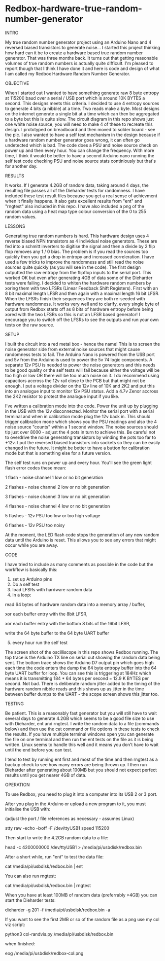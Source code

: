 # Redbox-hardware-true-random-number-generator

INTRO

My true random number generator project using an Arduino Nano and 4 reversed biased transistors to generate noise...
I started this project thinking how hard can it be to create a hardware based true random number generator. That was three 
months back. It turns out that getting reasonable volumes of true random numbers is actually quite difficult. I'm pleased
to report though that I think I have done it and here is code and design of what I am called my Redbox Hardware Random Number Generator.

OBJECTIVE

When I started out I wanted to have something generate raw 8 byte entropy at 115200 baud over a serial / USB port which is around 10K BYTES a second. This designs meets this criteria. I decided to use 4 entropy sources to generate 4 bits (a nibble) at a time. Two reads make a byte. Most designs on the internet generate a single bit at a time which can then be aggregated to a byte but this is quite slow. The circuit diagram in this repo shows just one white noise source, you will need to make 4 of these to recreate this design. I prototyped on breadboard and then moved to solder board - see the pic.
I also wanted to have a self test mechanism in the design because if a hardware random number generator goes wrong, it can 
often go undetected which is bad. The code does a PSU and noise source check on power up and then every hour. You can change the frequency. With more time, I think it would be better to have a second Arduino nano running the self test code checking PSU and noise source stats continiously but that's for another day.

RESULTS

It works. If I generate 4.2GB of random data, taking around 4 days, the resulting file passes all of the Dieharder tests for randomness. I have included these test result files because you get a real sense of achievment when it finally happens. It also gets excellent results from "ent" and "rngtest" also included in this repo. I have also included a png of the random data using a heat map type colour conversion of the 0 to 255 random values.

LESSONS

Generating true random numbers is hard. This hardware design uses 4 reverse biased NPN transistors as 4 individual noise generators. These are fed into a schmitt inverters to digitise the signal and then a divide by 2 flip flop removes any 1 / 0 bias. The problem is if you read the sources too quickly then you get a drop in entropy and increased correleration. I have used a few tricks to improve the randomness and still read the noise sources quite quickly (as you will see in the code). The first design outputted the raw entropy from the flipflop inputs to the serial port. This worked OK but even after generating 4GB of data some of the Dieharder tests were failing. I decided to whiten the hardware random numbers by xoring them with two LFSRs (Linear Feedback Shift Registers). First with an 8 bit maximal length LFSR and then again with a maximal length 16 bit LFSR. When the LFSRs finish their sequences they are both re-seeded with hardware randomness. It works very well and to clarify, every single byte of output from Redbox starts off as 8 bits of hardware entropy before being xored with the two LFSRs so this is not an LFSR based generator! I encourage you to switch off the LFSRs to see the outputs and run your own tests on the raw source.

SETUP

I built the circult into a red metal box - hence the name! This is to screen the noise generator side from external noise sources that might cause randomness tests to fail. The Arduino Nano is powered from the USB port and 5v from the Arduino is used to power the 5v 74 logic components. A separate 12v PSU is needed to power the noise generators and this needs to be good quality or the self tests will fail because either the voltage will be too high or low OR there will be too much noise on it. I do recommend using capacitors accross the 12v rail close to the PCB but that might not be enough. I put a voltage divider on the 12v line of 10K and 2K2 and put this into an analogue input to monitor 12v PSU status. Add a 4.7v Zenor accross the 2K2 resistor to protect the analogue input if you like.

I've written a calibration mode into the code. Power the unit up by plugging in the USB with the 12v disconnected. Monitor the serial port with a serial terminal and when in calibration mode plug the 12v back in. This should trigger calibration mode which shows you the PSU readings and also the 4 noise source "counts" within a 1 second window. The noise sources should tip just over 8000 - adjust the 4 pots in turn to achieve this. Be careful not to overdrive the noise generating transistors by winding the pots too far to +12v. I put the reversed biased transistors into sockets so they can be easily changed in the future. It might be better to have a button for calibration mode but that is something else for a future version.

The self test runs on power up and every hour. You'll see the green light flash error codes these mean:

1 flash - noise channel 1 low or no bit generation

2 flashes - noise channel 2 low or no bit generation

3 flashes - noise channel 3 low or no bit generation

4 flashes - noise channel 4 low or no bit generation

5 flashes - 12v PSU too low or too high voltage

6 flashes - 12v PSU too noisy

At the moment, the LED flash code stops the generation of any new random data until the Arduino is reset. This allows you to see any errors that might occur while you are away.

CODE

I have tried to include as many comments as possible in the code but the workflow is basically this:
1) set up Arduino pins
2) Do a self test
3) load LFSRs with hardware random data
4) in a loop:

read 64 bytes of hardware random data into a memory array / buffer,

xor each buffer entry with the 8bit LFSR,

xor each buffer entry with the bottom 8 bits of the 16bit LFSR,

write the 64 byte buffer to the 64 byte UART buffer

5) every hour run the self test

The screen shot of the oscilliscope in this repo shows Redbox running. The top trace is the Arduino TX line on serial out showing the random data being sent. The bottom trace shows the Arduino D7 output pin which goes high each time the code enters the dump the 64 byte entropy buffer into the 64 byte UART buffer for loop. You can see this is triggering at 184Hz which means it is transmitting 184 * 64 bytes per second = 12.9 K BYTES per second. Not bad. There is deliberate random jitter added to the timing of the hardware random nibble reads and this shows up as jitter in the time between buffer dumps to the UART - the scope screen shows this jitter too. 

TESTING

Be patient. This is a reasonably fast generator but you will still have to wait several days to generate 4.2GB which seems to be a good file size to use with Dieharder, ent and rngtest. I write the random data to a file (commands below) and then use the cat command or file options in these tests to check the results. If you have multiple terminal windows open you can generate the file on one terminal and then run the ent tests on the file as it is being written. Linux seems to handle this well and it means you don't have to wait until the end before you can test.

I tend to test by running ent first and most of the time and then rngtest as a backup check to see how many errors are being thrown up. I then run Dieharder after generating about 100MB but you should not expect perfect results until you get nearer 4GB of data.

OPERATION

To use Redbox, you need to plug it into a computer into its USB 2 or 3 port. 

After you plug in the Arduino or upload a new program to it, you must initialise the USB with:

(adjust the port / file references as necessary - assumes Linux)

stty raw -echo -ixoff -F /dev/ttyUSB1 speed 115200

Then start to write the 4.2GB random data to a file:

head -c 4200000000 /dev/ttyUSB1 > /media/pi/usbdisk/redbox.bin

After a short while, run "ent" to test the data file:

cat /media/pi/usbdisk/redbox.bin | ent

You can also run rngtest:

cat /media/pi/usbdisk/redbox.bin | rngtest

When you have at least 100MB of random data (preferrably >4GB) you can start the Dieharder tests:

dieharder -g 201 -f /media/pi/usbdisk/redbox.bin -a

If you want to see the first 2MB or so of the random file as a png use my col viz script:

python3 col-randvis.py /media/pi/usbdisk/redbox.bin

when finished:

eog /media/pi/usbdisk/redbox-col.png



